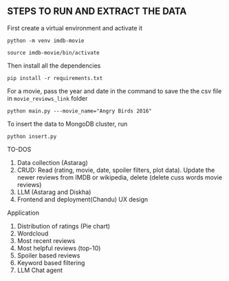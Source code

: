 ## STEPS TO RUN AND EXTRACT THE DATA

First create a virtual environment and activate it

```
python -m venv imdb-movie

source imdb-movie/bin/activate
```

Then install all the dependencies

```
pip install -r requirements.txt
```

For a movie, pass the year and date in the command to save the the csv file in `movie_reviews_link` folder

```
python main.py ---movie_name="Angry Birds 2016"  
```

To insert the data to MongoDB cluster, run

```
python insert.py
```

TO-DOS
1. Data collection (Astarag)
2. CRUD: Read (rating, movie, date, spoiler filters, plot data). Update the newer reviews from IMDB or wikipedia, delete (delete cuss words movie reviews)
3. LLM (Astarag and Diskha)
4. Frontend and deployment(Chandu) UX design

Application
1. Distribution of ratings (Pie chart)
2. Wordcloud
3. Most recent reviews
4. Most helpful reviews (top-10)
5. Spoiler based reviews
6. Keyword based filtering
7. LLM Chat agent